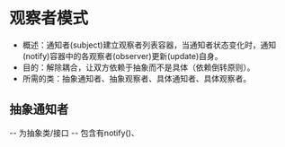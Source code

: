 # 观察者模式
- 概述：通知者(subject)建立观察者列表容器，当通知者状态变化时，通知(notify)容器中的各观察者(observer)更新(update)自身。
- 目的：解除耦合，让双方依赖于抽象而不是具体（依赖倒转原则）。
- 所需的类：抽象通知者、抽象观察者、具体通知者、具体观察者。

##  抽象通知者
-- 为抽象类/接口
-- 包含有notify()、